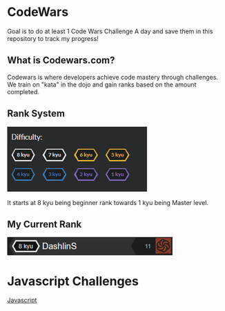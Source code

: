 # CodeWars 
Goal is to do at least 1 Code Wars Challenge A day and save them in this repository to track my progress!

## What is Codewars.com?
Codewars is where developers achieve code mastery through challenges. We train on "kata" in the dojo and gain ranks based on the amount completed. 

## Rank System
![](https://github.com/DashlinS/DashlinS/blob/master/images/codewars%20levels.png)

It starts at 8 kyu being beginner rank towards 1 kyu being Master level.

## My Current Rank
![](https://github.com/DashlinS/DashlinS/blob/master/images/codewarslevel.png)

# Javascript Challenges
[Javascript](https://github.com/DashlinS/CodeWars-/tree/master/Javascript)
